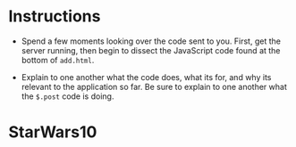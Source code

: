 # **Instructions**

* Spend a few moments looking over the code sent to you. First, get the server running, then begin to dissect the JavaScript code found at the bottom of `add.html`.

* Explain to one another what the code does, what its for, and why its relevant to the application so far. Be sure to explain to one another what the `$.post` code is doing.
# StarWars10
